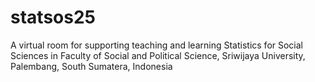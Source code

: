 # statsos25
A virtual room for supporting teaching and learning Statistics for Social Sciences in Faculty of Social and Political Science, Sriwijaya University, Palembang, South Sumatera, Indonesia
